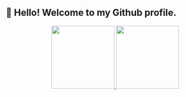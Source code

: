 
## 👋 Hello! Welcome to my Github profile.

<div align="center">
  <a href="https://github.com/GabrielDepiro">
  <img height="145em" src=""/>
  <img height="145em" src=""/>
</div>

<!--
**Daniloel/Daniloel** is a ✨ _special_ ✨ repository because its `README.md` (this file) appears on your GitHub profile.

Here are some ideas to get you started:

- 🔭 I’m currently working on ...
- 🌱 I’m currently learning ...
- 👯 I’m looking to collaborate on ...
- 🤔 I’m looking for help with ...
- 💬 Ask me about ...
- 📫 How to reach me: ...
- 😄 Pronouns: ...
- ⚡ Fun fact: ...
-->
